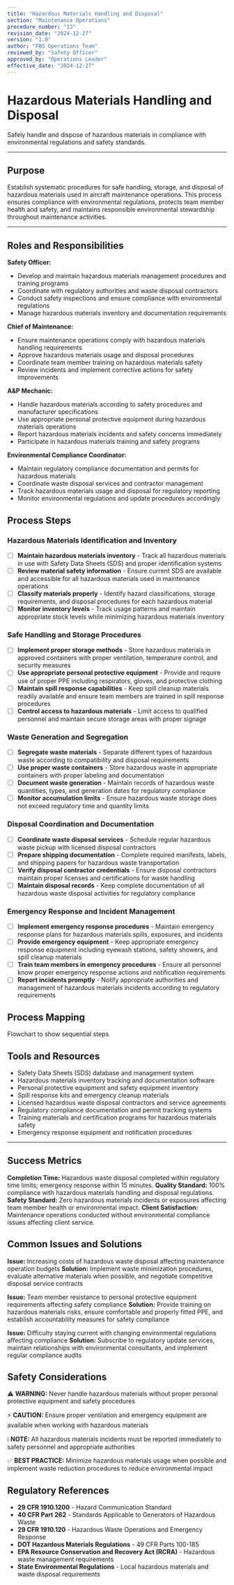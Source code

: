 ```yaml
---
title: "Hazardous Materials Handling and Disposal"
section: "Maintenance Operations"
procedure_number: "13"
revision_date: "2024-12-27"
version: "1.0"
author: "FBO Operations Team"
reviewed_by: "Safety Officer"
approved_by: "Operations Leader"
effective_date: "2024-12-27"
---
```


# Hazardous Materials Handling and Disposal

Safely handle and dispose of hazardous materials in compliance with environmental regulations and safety standards.

_____________________________________________________________________________________________

## Purpose

Establish systematic procedures for safe handling, storage, and disposal of hazardous materials used in aircraft maintenance operations. This process ensures compliance with environmental regulations, protects team member health and safety, and maintains responsible environmental stewardship throughout maintenance activities.

_____________________________________________________________________________________________

## Roles and Responsibilities

**Safety Officer:**

- Develop and maintain hazardous materials management procedures and training programs
- Coordinate with regulatory authorities and waste disposal contractors
- Conduct safety inspections and ensure compliance with environmental regulations
- Manage hazardous materials inventory and documentation requirements

**Chief of Maintenance:**

- Ensure maintenance operations comply with hazardous materials handling requirements
- Approve hazardous materials usage and disposal procedures
- Coordinate team member training on hazardous materials safety
- Review incidents and implement corrective actions for safety improvements

**A&P Mechanic:**

- Handle hazardous materials according to safety procedures and manufacturer specifications
- Use appropriate personal protective equipment during hazardous materials operations
- Report hazardous materials incidents and safety concerns immediately
- Participate in hazardous materials training and safety programs

**Environmental Compliance Coordinator:**

- Maintain regulatory compliance documentation and permits for hazardous materials
- Coordinate waste disposal services and contractor management
- Track hazardous materials usage and disposal for regulatory reporting
- Monitor environmental regulations and update procedures accordingly

## Process Steps

### Hazardous Materials Identification and Inventory

- [ ] **Maintain hazardous materials inventory** - Track all hazardous materials in use with Safety Data Sheets (SDS) and proper identification systems
- [ ] **Review material safety information** - Ensure current SDS are available and accessible for all hazardous materials used in maintenance operations
- [ ] **Classify materials properly** - Identify hazard classifications, storage requirements, and disposal procedures for each hazardous material
- [ ] **Monitor inventory levels** - Track usage patterns and maintain appropriate stock levels while minimizing hazardous materials inventory

### Safe Handling and Storage Procedures

- [ ] **Implement proper storage methods** - Store hazardous materials in approved containers with proper ventilation, temperature control, and security measures
- [ ] **Use appropriate personal protective equipment** - Provide and require use of proper PPE including respirators, gloves, and protective clothing
- [ ] **Maintain spill response capabilities** - Keep spill cleanup materials readily available and ensure team members are trained in spill response procedures
- [ ] **Control access to hazardous materials** - Limit access to qualified personnel and maintain secure storage areas with proper signage

### Waste Generation and Segregation

- [ ] **Segregate waste materials** - Separate different types of hazardous waste according to compatibility and disposal requirements
- [ ] **Use proper waste containers** - Store hazardous waste in appropriate containers with proper labeling and documentation
- [ ] **Document waste generation** - Maintain records of hazardous waste quantities, types, and generation dates for regulatory compliance
- [ ] **Monitor accumulation limits** - Ensure hazardous waste storage does not exceed regulatory time and quantity limits

### Disposal Coordination and Documentation

- [ ] **Coordinate waste disposal services** - Schedule regular hazardous waste pickup with licensed disposal contractors
- [ ] **Prepare shipping documentation** - Complete required manifests, labels, and shipping papers for hazardous waste transportation
- [ ] **Verify disposal contractor credentials** - Ensure disposal contractors maintain proper licenses and certifications for waste handling
- [ ] **Maintain disposal records** - Keep complete documentation of all hazardous waste disposal activities for regulatory compliance

### Emergency Response and Incident Management

- [ ] **Implement emergency response procedures** - Maintain emergency response plans for hazardous materials spills, exposures, and incidents
- [ ] **Provide emergency equipment** - Keep appropriate emergency response equipment including eyewash stations, safety showers, and spill cleanup materials
- [ ] **Train team members in emergency procedures** - Ensure all personnel know proper emergency response actions and notification requirements
- [ ] **Report incidents promptly** - Notify appropriate authorities and management of hazardous materials incidents according to regulatory requirements

## Process Mapping

Flowchart to show sequential steps

## Tools and Resources

- Safety Data Sheets (SDS) database and management system
- Hazardous materials inventory tracking and documentation software
- Personal protective equipment and safety equipment inventory
- Spill response kits and emergency cleanup materials
- Licensed hazardous waste disposal contractors and service agreements
- Regulatory compliance documentation and permit tracking systems
- Training materials and certification programs for hazardous materials safety
- Emergency response equipment and notification procedures

_____________________________________________________________________________________________

## Success Metrics

**Completion Time:** Hazardous waste disposal completed within regulatory time limits; emergency response within 15 minutes.
**Quality Standard:** 100% compliance with hazardous materials handling and disposal regulations.
**Safety Standard:** Zero hazardous materials incidents or exposures affecting team member health or environmental impact.
**Client Satisfaction:** Maintenance operations conducted without environmental compliance issues affecting client service.

## Common Issues and Solutions

**Issue:** Increasing costs of hazardous waste disposal affecting maintenance operation budgets
**Solution:** Implement waste minimization procedures, evaluate alternative materials when possible, and negotiate competitive disposal service contracts

**Issue:** Team member resistance to personal protective equipment requirements affecting safety compliance
**Solution:** Provide training on hazardous materials risks, ensure comfortable and properly fitted PPE, and establish accountability measures for safety compliance

**Issue:** Difficulty staying current with changing environmental regulations affecting compliance
**Solution:** Subscribe to regulatory update services, maintain relationships with environmental consultants, and implement regular compliance audits

## Safety Considerations

⚠️ **WARNING:** Never handle hazardous materials without proper personal protective equipment and safety procedures

⚡ **CAUTION:** Ensure proper ventilation and emergency equipment are available when working with hazardous materials

ℹ️ **NOTE:** All hazardous materials incidents must be reported immediately to safety personnel and appropriate authorities

✅ **BEST PRACTICE:** Minimize hazardous materials usage when possible and implement waste reduction procedures to reduce environmental impact

## Regulatory References

- **29 CFR 1910.1200** - Hazard Communication Standard
- **40 CFR Part 262** - Standards Applicable to Generators of Hazardous Waste
- **29 CFR 1910.120** - Hazardous Waste Operations and Emergency Response
- **DOT Hazardous Materials Regulations** - 49 CFR Parts 100-185
- **EPA Resource Conservation and Recovery Act (RCRA)** - Hazardous waste management requirements
- **State Environmental Regulations** - Local hazardous materials and waste disposal requirements

